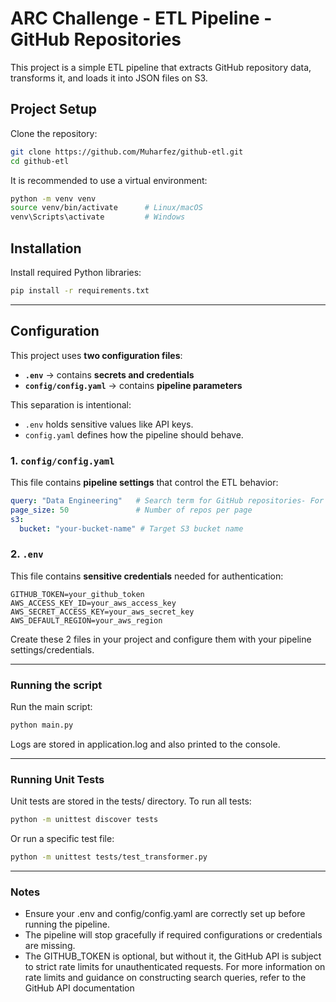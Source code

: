 # ARC Challenge - ETL Pipeline - GitHub Repositories

This project is a simple ETL pipeline that extracts GitHub repository data, transforms it, and loads it into JSON files on S3.

## Project Setup

Clone the repository:

```bash
git clone https://github.com/Muharfez/github-etl.git
cd github-etl
```
It is recommended to use a virtual environment:
```bash
python -m venv venv
source venv/bin/activate      # Linux/macOS
venv\Scripts\activate         # Windows
```

## Installation

Install required Python libraries:
```bash
pip install -r requirements.txt
```
---

## Configuration

This project uses **two configuration files**:

- **`.env`** → contains **secrets and credentials**  
- **`config/config.yaml`** → contains **pipeline parameters**  

This separation is intentional:  
- `.env` holds sensitive values like API keys.  
- `config.yaml` defines how the pipeline should behave.  

### 1. `config/config.yaml`

This file contains **pipeline settings** that control the ETL behavior:

```yaml
query: "Data Engineering"   # Search term for GitHub repositories- For info on how to construct a search query: 
page_size: 50               # Number of repos per page
s3:
  bucket: "your-bucket-name" # Target S3 bucket name
```

### 2. `.env`

This file contains **sensitive credentials** needed for authentication:

```env
GITHUB_TOKEN=your_github_token
AWS_ACCESS_KEY_ID=your_aws_access_key
AWS_SECRET_ACCESS_KEY=your_aws_secret_key
AWS_DEFAULT_REGION=your_aws_region
``` 

Create these 2 files in your project and configure them with your pipeline settings/credentials.

---

### Running the script
Run the main script:
```bash
python main.py
```
Logs are stored in application.log and also printed to the console.

---

### Running Unit Tests
Unit tests are stored in the tests/ directory. To run all tests:
```bash
python -m unittest discover tests
```
Or run a specific test file:
```bash
python -m unittest tests/test_transformer.py
```

---

### Notes
- Ensure your .env and config/config.yaml are correctly set up before running the pipeline.
- The pipeline will stop gracefully if required configurations or credentials are missing.
- The GITHUB_TOKEN is optional, but without it, the GitHub API is subject to strict rate limits for unauthenticated requests. For more information on rate limits and guidance on constructing search queries, refer to the GitHub API documentation
